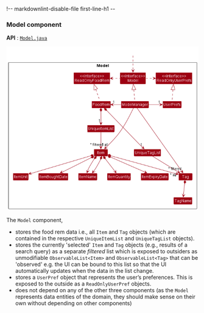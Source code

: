 !-- markdownlint-disable-file first-line-h1 --
### Model component

**API** : [`Model.java`](/src/main/java/seedu/foodrem/model/Model.java)


![model_diagram](../images/ModelClassDiagram.png)

The `Model` component,

* stores the food rem data i.e., all `Item` and `Tag` objects (which are contained in the respective `UniqueItemList` and `UniqueTagList` objects).
* stores the currently 'selected' `Item` and `Tag` objects (e.g., results of a search query) as a separate _filtered_ list which is exposed to outsiders as unmodifiable `ObservableList<Item>` and `ObservableList<Tag>` that can be 'observed' e.g. the UI can be bound to this list so that the UI automatically updates when the data in the list change.
* stores a `UserPref` object that represents the user’s preferences. This is exposed to the outside as a `ReadOnlyUserPref` objects.
* does not depend on any of the other three components (as the `Model` represents data entities of the domain, they should make sense on their own without depending on other components)

